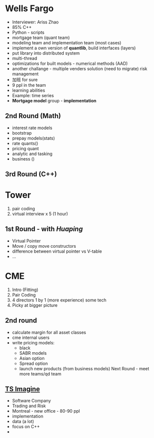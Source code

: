 # Wells Fargo

- Interviewer: Ariss Zhao
- 85% C++
- Python - scripts
- mortgage team (quant team)
- modeling team and implementation team (most cases)
- implement a own version of **quantlib**, build interfaces (layers)
- put library into distributed system
- multi-thread
- optimizations for built models - numerical methods (AAD)
- another challange - multiple venders solution (need to migrate) risk management
- 加班 for sure
- 9 ppl in the team
- learning abilities
- Example: time series
- **Mortgage model** group - **implementation**

## 2nd Round (Math)

- interest rate models
- bootstrap
- prepay models(stats)
- rate quants()
- pricing quant
- analytic and tasking
- business ()

## 3rd Round (C++)

# Tower

1. pair coding
2. virtual interview x 5 (1 hour)

## 1st Round - with *Huaping*

- Virtual Pointer
- Move / copy move constructors
- difference between virtual pointer vs V-table
- ...

# CME

1. Intro (Fitting)
2. Pair Coding
3. 4 directors 1 by 1 (more experience) some tech
4. Picky at bigger picture

## 2nd round

- calculate margin for all asset classes
- cme internal users
- write pricing models:
  - black
  - SABR models
  - Asian option
  - Spread option
  - launch new products (from business models)
  Next Round - meet more teams/qd team

## [TS Imagine](https://tsimagine.com/)

- Software Company
- Trading and Risk
- Montreal - new office - 80-90 ppl
- implementation
- data (a lot)
- focus on C++
- 

